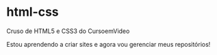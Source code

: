 # html-css
 Cruso de HTML5 e CSS3 do CursoemVideo

 Estou aprendendo a criar sites e agora vou gerenciar meus repositórios!
